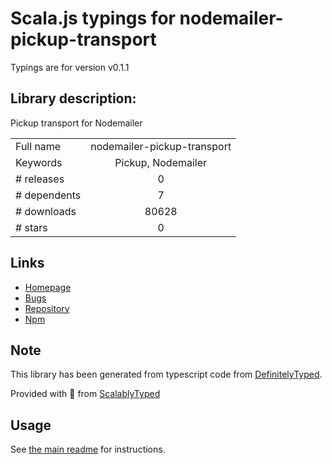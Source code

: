 
# Scala.js typings for nodemailer-pickup-transport

Typings are for version v0.1.1

## Library description:
Pickup transport for Nodemailer

|                    |                 |
| ------------------ | :-------------: |
| Full name          | nodemailer-pickup-transport |
| Keywords           | Pickup, Nodemailer |
| # releases         | 0 |
| # dependents       | 7 |
| # downloads        | 80628 |
| # stars            | 0 |

## Links
- [Homepage](http://github.com/andris9/nodemailer-pickup-transport)
- [Bugs](https://github.com/andris9/nodemailer-pickup-transport/issues)
- [Repository](https://github.com/andris9/nodemailer-pickup-transport)
- [Npm](https://www.npmjs.com/package/nodemailer-pickup-transport)
    


## Note
This library has been generated from typescript code from [DefinitelyTyped](https://definitelytyped.org).

Provided with :purple_heart: from [ScalablyTyped](https://github.com/oyvindberg/ScalablyTyped)

## Usage
See [the main readme](../../readme.md) for instructions.


